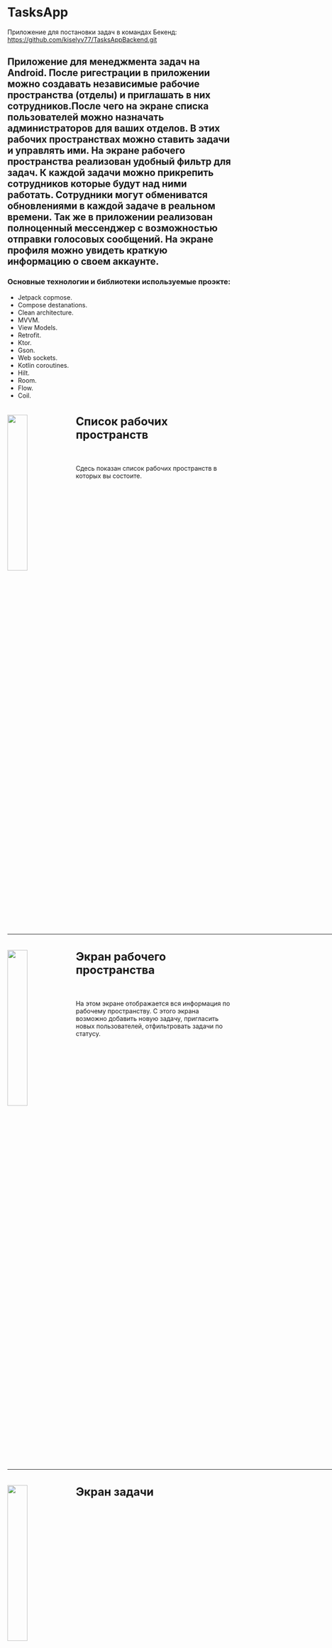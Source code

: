 # TasksApp
Приложение для постановки задач в командах
Бекенд: https://github.com/kiselyv77/TasksAppBackend.git

<p><h2>Приложение для менеджмента задач на Android. После ригестрации в приложении можно создавать независимые рабочие пространства (отделы) и приглашать в них сотрудников.После чего на экране списка пользователей можно назначать администраторов для ваших отделов. В этих рабочих пространствах можно ставить задачи и управлять ими. На экране рабочего пространства реализован удобный фильтр для задач. К каждой задачи можно прикрепить сотрудников которые будут над ними работать. Сотрудники могут обмениватся обновлениями в каждой задаче в реальном времени. Так же в приложении реализован полноценный мессенджер с возможностью отправки голосовых сообщений.  На экране профиля можно увидеть краткую информацию о своем аккаунте.</h2></p>

<p><h3>Основные технологии и библиотеки используемые проэкте:</h3></p>

- Jetpack copmose.
- Compose destanations.
- Clean architecture.
- MVVM.
- View Models.
- Retrofit.
- Ktor.
- Gson.
- Web sockets.
- Kotlin coroutines.
- Hilt.
- Room.
- Flow.
- Coil.

<img src="https://github.com/kiselyv77/TasksApp/blob/master/screenshots/screen1.jpg" width="30%" height="30%" align="left" />
<big><h2>Список рабочих пространств</h2></big>
<br>
<p>Сдесь показан список рабочих пространств в которых вы состоите.</p>
<hr align="center" color="#fff" size="1" width="860px" />

<img src="https://github.com/kiselyv77/TasksApp/blob/master/screenshots/screen2.jpg" width="30%" height="30%" align="left" />
<big><h2>Экран рабочего пространства</h2></big>
<br>
<p>На этом экране отображается вся информация по рабочему пространству. С этого экрана возможно добавить новую задачу, пригласить новых пользователей, отфильтровать задачи по статусу.</p>
<hr align="center" color="#fff" size="1" width="860px" />

<img src="https://github.com/kiselyv77/TasksApp/blob/master/screenshots/screen3.jpg" width="30%" height="30%" align="left" />
<big><h2>Экран задачи</h2></big>
<br>
<p></p>
<hr align="center" color="#fff" size="1" width="860px" />

<img src="https://github.com/kiselyv77/TasksApp/blob/master/screenshots/screen4.jpg" width="30%" height="30%" align="left" />
<big><h2>Чат рабочего пространства</h2></big>
<br>
<p></p>
<hr align="center" color="#fff" size="1" width="860px" />




